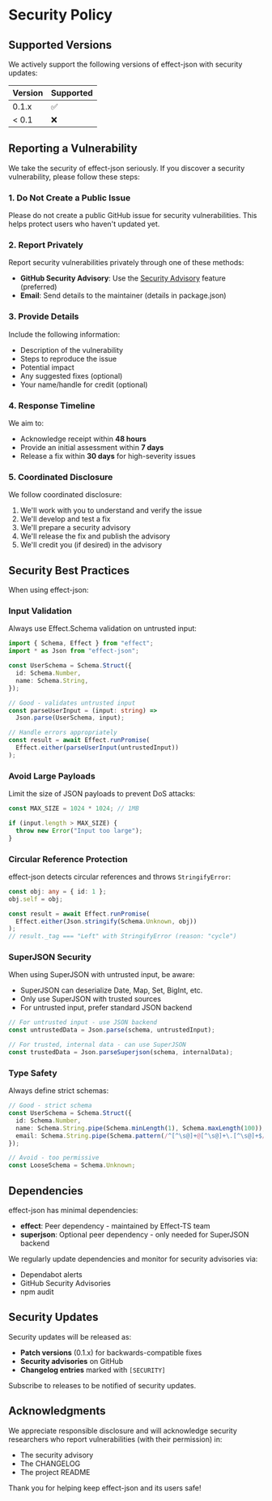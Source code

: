 # Security Policy

## Supported Versions

We actively support the following versions of effect-json with security updates:

| Version | Supported          |
| ------- | ------------------ |
| 0.1.x   | :white_check_mark: |
| < 0.1   | :x:                |

## Reporting a Vulnerability

We take the security of effect-json seriously. If you discover a security vulnerability, please follow these steps:

### 1. **Do Not** Create a Public Issue

Please do not create a public GitHub issue for security vulnerabilities. This helps protect users who haven't updated yet.

### 2. Report Privately

Report security vulnerabilities privately through one of these methods:

- **GitHub Security Advisory**: Use the [Security Advisory](https://github.com/PaulJPhilp/effect-json/security/advisories/new) feature (preferred)
- **Email**: Send details to the maintainer (details in package.json)

### 3. Provide Details

Include the following information:

- Description of the vulnerability
- Steps to reproduce the issue
- Potential impact
- Any suggested fixes (optional)
- Your name/handle for credit (optional)

### 4. Response Timeline

We aim to:

- Acknowledge receipt within **48 hours**
- Provide an initial assessment within **7 days**
- Release a fix within **30 days** for high-severity issues

### 5. Coordinated Disclosure

We follow coordinated disclosure:

1. We'll work with you to understand and verify the issue
2. We'll develop and test a fix
3. We'll prepare a security advisory
4. We'll release the fix and publish the advisory
5. We'll credit you (if desired) in the advisory

## Security Best Practices

When using effect-json:

### Input Validation

Always use Effect.Schema validation on untrusted input:

```typescript
import { Schema, Effect } from "effect";
import * as Json from "effect-json";

const UserSchema = Schema.Struct({
  id: Schema.Number,
  name: Schema.String,
});

// Good - validates untrusted input
const parseUserInput = (input: string) =>
  Json.parse(UserSchema, input);

// Handle errors appropriately
const result = await Effect.runPromise(
  Effect.either(parseUserInput(untrustedInput))
);
```

### Avoid Large Payloads

Limit the size of JSON payloads to prevent DoS attacks:

```typescript
const MAX_SIZE = 1024 * 1024; // 1MB

if (input.length > MAX_SIZE) {
  throw new Error("Input too large");
}
```

### Circular Reference Protection

effect-json detects circular references and throws `StringifyError`:

```typescript
const obj: any = { id: 1 };
obj.self = obj;

const result = await Effect.runPromise(
  Effect.either(Json.stringify(Schema.Unknown, obj))
);
// result._tag === "Left" with StringifyError (reason: "cycle")
```

### SuperJSON Security

When using SuperJSON with untrusted input, be aware:

- SuperJSON can deserialize Date, Map, Set, BigInt, etc.
- Only use SuperJSON with trusted sources
- For untrusted input, prefer standard JSON backend

```typescript
// For untrusted input - use JSON backend
const untrustedData = Json.parse(schema, untrustedInput);

// For trusted, internal data - can use SuperJSON
const trustedData = Json.parseSuperjson(schema, internalData);
```

### Type Safety

Always define strict schemas:

```typescript
// Good - strict schema
const UserSchema = Schema.Struct({
  id: Schema.Number,
  name: Schema.String.pipe(Schema.minLength(1), Schema.maxLength(100)),
  email: Schema.String.pipe(Schema.pattern(/^[^\s@]+@[^\s@]+\.[^\s@]+$/)),
});

// Avoid - too permissive
const LooseSchema = Schema.Unknown;
```

## Dependencies

effect-json has minimal dependencies:

- **effect**: Peer dependency - maintained by Effect-TS team
- **superjson**: Optional peer dependency - only needed for SuperJSON backend

We regularly update dependencies and monitor for security advisories via:

- Dependabot alerts
- GitHub Security Advisories
- npm audit

## Security Updates

Security updates will be released as:

- **Patch versions** (0.1.x) for backwards-compatible fixes
- **Security advisories** on GitHub
- **Changelog entries** marked with `[SECURITY]`

Subscribe to releases to be notified of security updates.

## Acknowledgments

We appreciate responsible disclosure and will acknowledge security researchers who report vulnerabilities (with their permission) in:

- The security advisory
- The CHANGELOG
- The project README

Thank you for helping keep effect-json and its users safe!
